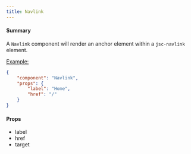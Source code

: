 ```yaml
---
title: Navlink
---
```


#### Summary

A `Navlink` component will render an anchor element within a `jsc-navlink` element.

<u>Example:</u>

```JSON
{
	"component": "Navlink",
	"props": {
		"label": "Home",
		"href": "/"
	}
}
```

#### Props

- label
- href
- target
